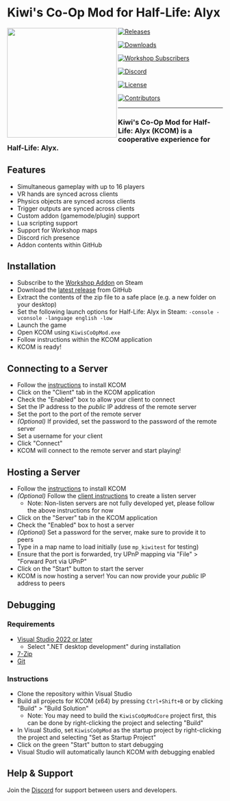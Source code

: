# Kiwi's Co-Op Mod for Half-Life: Alyx

<a href="https://github.com/TeamPopplio/KCOM"><img align="left" width="256" src="https://i.imgur.com/qIIjxCs.png"></a>

[![Releases](https://img.shields.io/github/v/tag/teampopplio/kcom?label=release)](https://github.com/teampopplio/kcom/releases)

[![Downloads](https://img.shields.io/github/downloads/teampopplio/kcom/total)](https://github.com/teampopplio/kcom/releases)

[![Workshop Subscribers](https://img.shields.io/steam/subscriptions/2739356543?label=workshop%20subscribers)](https://steamcommunity.com/sharedfiles/filedetails/?id=2739356543)

[![Discord](https://img.shields.io/discord/738131767944282183?label=discord)](https://discord.gg/3X3teNecWs)

[![License](https://img.shields.io/github/license/teampopplio/kcom)](https://github.com/TeamPopplio/KCOM/blob/main/LICENSE)

[![Contributors](https://img.shields.io/github/contributors/teampopplio/kcom)](https://github.com/teampopplio/kcom/graphs/contributors)

--------

### Kiwi's Co-Op Mod for Half-Life: Alyx (KCOM) is a cooperative experience for Half-Life: Alyx.

## Features

- Simultaneous gameplay with up to 16 players
- VR hands are synced across clients
- Physics objects are synced across clients
- Trigger outputs are synced across clients
- Custom addon (gamemode/plugin) support
- Lua scripting support
- Support for Workshop maps
- Discord rich presence
- Addon contents within GitHub

## Installation

- Subscribe to the [Workshop Addon](https://steamcommunity.com/sharedfiles/filedetails/?id=2739356543) on Steam
- Download the [latest release](https://github.com/TeamPopplio/KCOM/releases) from GitHub
- Extract the contents of the zip file to a safe place (e.g. a new folder on your desktop)
- Set the following launch options for Half-Life: Alyx in Steam: `-console -vconsole -language english -low`
- Launch the game
- Open KCOM using `KiwisCoOpMod.exe`
- Follow instructions within the KCOM application
- KCOM is ready!

## Connecting to a Server
- Follow the [instructions](#installation) to install KCOM
- Click on the "Client" tab in the KCOM application
- Check the "Enabled" box to allow your client to connect
- Set the IP address to the *public* IP address of the remote server
- Set the port to the port of the remote server
- *(Optional)* If provided, set the password to the password of the remote server
- Set a username for your client
- Click "Connect"
- KCOM will connect to the remote server and start playing!

## Hosting a Server

- Follow the [instructions](#installation) to install KCOM
- *(Optional)* Follow the [client instructions](#connecting-to-a-server) to create a listen server
	- Note: Non-listen servers are not fully developed yet, please follow the above instructions for now
- Click on the "Server" tab in the KCOM application
- Check the "Enabled" box to host a server
- *(Optional)* Set a password for the server, make sure to provide it to peers
- Type in a map name to load initially (use `mp_kiwitest` for testing)
- Ensure that the port is forwarded, try UPnP mapping via "File" > "Forward Port via UPnP"
- Click on the "Start" button to start the server
- KCOM is now hosting a server! You can now provide your *public* IP address to peers

## Debugging

### Requirements
- [Visual Studio 2022 or later](https://visualstudio.microsoft.com/downloads/)
	- Select ".NET desktop development" during installation
- [7-Zip](https://www.7-zip.org/download.html)
- [Git](https://git-scm.com/downloads)

### Instructions
- Clone the repository within Visual Studio
- Build all projects for KCOM (x64) by pressing `Ctrl+Shift+B` or by clicking "Build" > "Build Solution"
	- Note: You may need to build the `KiwisCoOpModCore` project first, this can be done by right-clicking the project and selecting "Build"
- In Visual Studio, set `KiwisCoOpMod` as the startup project by right-clicking the project and selecting "Set as Startup Project"
- Click on the green "Start" button to start debugging
- Visual Studio will automatically launch KCOM with debugging enabled

## Help & Support

Join the [Discord](https://discord.gg/3X3teNecWs) for support between users and developers.
